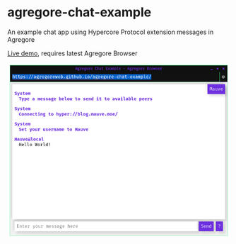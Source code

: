 # agregore-chat-example
An example chat app using Hypercore Protocol extension messages in Agregore

[Live demo](hyper://70338a94d7415990ab4a3160cf98a5d940243d7fa24dd297352e66b52d3ff841/), requires latest Agregore Browser

![Screenshot of chat app in Agregore Browser](screenshot.png)
